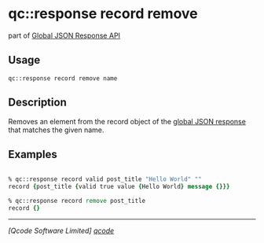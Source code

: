 qc::response record remove
===========

part of [Global JSON Response API](../response_api.md)

Usage
-----
`qc::response record remove name`

Description
-----------
Removes an element from the record object of the [global JSON response] that matches the given name.

Examples
--------
```tcl

% qc::response record valid post_title "Hello World" ""
record {post_title {valid true value {Hello World} message {}}}

% qc::response record remove post_title
record {}

```

----------------------------------
*[Qcode Software Limited] [qcode]*

[qcode]: http://www.qcode.co.uk "Qcode Software"
[global JSON response]: ../global-json-response.md